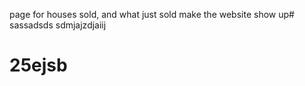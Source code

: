 page for houses sold, and what just sold
make the website show up# sassadsds
sdmjajzdjaiij
# 25ejsb
